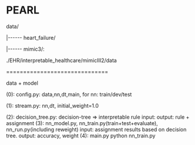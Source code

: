 PEARL
=============================

data/

|------	heart_failure/

|------	mimic3/: 


./EHR/interpretable_healthcare/mimicIII2/data



==============================


data + model

(0): config.py: 
	data,nn,dt,main,  for nn: train/dev/test

(1): stream.py:
	nn,dt, initial_weight=1.0

(2): decision_tree.py: 
	decision-tree => interpretable rule
	input:
	output: rule + assignment
(3): nn_model.py, nn_train.py(train+test+evaluate), nn_run.py(including reweight) 
	input: assignment results based on decision tree.
	output: accuracy, weight 
(4): main.py
	python nn_train.py
	



